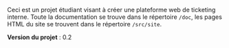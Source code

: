 Ceci est un projet étudiant visant à créer une plateforme web de ticketing interne. Toute la documentation se trouve dans
le répertoire `/doc`, les pages HTML du site se trouvent dans le répertoire `/src/site`.

**Version du projet** : 0.2
